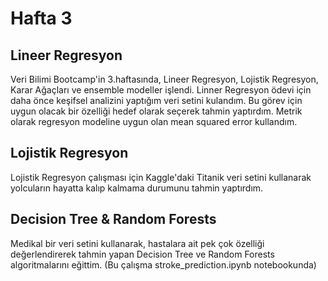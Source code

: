 # Hafta 3
## Lineer Regresyon

Veri Bilimi Bootcamp'in 3.haftasında, Lineer Regresyon, Lojistik Regresyon, Karar Ağaçları ve ensemble modeller işlendi. Linner Regresyon ödevi için daha önce keşifsel analizini yaptığım veri setini kulandım. Bu görev için uygun olacak bir özelliği hedef olarak seçerek tahmin yaptırdım. Metrik olarak regresyon modeline uygun olan mean squared error kullandım.

## Lojistik Regresyon

Lojistik Regresyon çalışması için Kaggle'daki Titanik veri setini kullanarak yolcuların hayatta kalıp kalmama durumunu tahmin yaptırdım.

## Decision Tree & Random Forests

Medikal bir veri setini kullanarak, hastalara ait pek çok özelliği değerlendirerek tahmin yapan Decision Tree ve Random Forests algoritmalarını eğittim. (Bu çalışma stroke_prediction.ipynb notebookunda)

